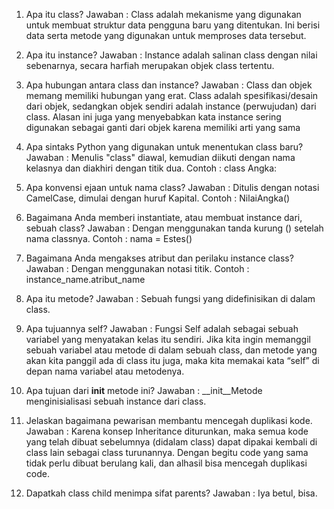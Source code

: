 1. Apa itu class? 
Jawaban : Class adalah mekanisme yang digunakan untuk membuat struktur data pengguna baru yang ditentukan. Ini berisi data serta metode yang digunakan untuk memproses data tersebut.

2. Apa itu instance? 
Jawaban : Instance adalah salinan class dengan nilai sebenarnya, secara harfiah merupakan objek class tertentu.

3. Apa hubungan antara class dan instance?
Jawaban : Class dan objek memang memiliki hubungan yang erat. Class adalah spesifikasi/desain dari objek, sedangkan objek sendiri adalah instance (perwujudan) dari class. Alasan ini juga yang menyebabkan kata instance sering digunakan sebagai ganti dari objek karena memiliki arti yang sama

4. Apa sintaks Python yang digunakan untuk menentukan class baru?
Jawaban : Menulis "class" diawal, kemudian diikuti dengan nama kelasnya dan diakhiri dengan titik dua. Contoh : class Angka:

5. Apa konvensi ejaan untuk nama class? 
Jawaban : Ditulis dengan notasi CamelCase, dimulai dengan huruf Kapital. Contoh : NilaiAngka()

6. Bagaimana Anda memberi instantiate, atau membuat instance dari, sebuah class? 
Jawaban : Dengan menggunakan tanda kurung () setelah nama classnya. Contoh : nama = Estes()

7. Bagaimana Anda mengakses atribut dan perilaku instance class? 
Jawaban : Dengan menggunakan notasi titik. Contoh : instance_name.atribut_name

8. Apa itu metode? 
Jawaban : Sebuah fungsi yang didefinisikan di dalam class.

9. Apa tujuannya self? 
Jawaban : Fungsi Self adalah sebagai sebuah variabel yang menyatakan kelas itu sendiri. Jika kita ingin memanggil sebuah variabel atau metode di dalam sebuah class, dan metode yang akan kita panggil ada di class itu juga, maka kita memakai kata “self” di depan nama variabel atau metodenya.

10. Apa tujuan dari __init__ metode ini? 
Jawaban : __init__Metode menginisialisasi sebuah instance dari class.

11. Jelaskan bagaimana pewarisan membantu mencegah duplikasi kode. 
Jawaban : Karena konsep Inheritance diturunkan, maka semua kode yang telah dibuat sebelumnya (didalam class) dapat dipakai kembali di class lain sebagai class turunannya. Dengan begitu code yang sama tidak perlu dibuat berulang kali, dan alhasil bisa mencegah duplikasi code.

12. Dapatkah class child menimpa sifat parents? 
Jawaban : Iya betul, bisa.
